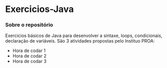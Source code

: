 # Exercicios-Java

### Sobre o repositório

Exercicios básicos de Java para desenvolver a sintaxe, loops, condicionais, declaração de variáveis. São 3 atividades propostas pelo Instituo PROA:

- Hora de codar 1
- Hora de codar 2
- Hora de codar 3

